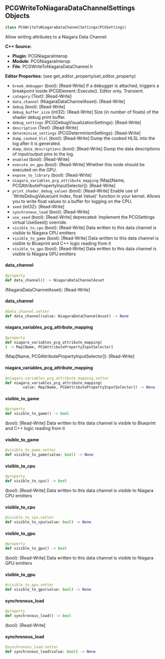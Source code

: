 ## PCGWriteToNiagaraDataChannelSettings Objects

```python
class PCGWriteToNiagaraDataChannelSettings(PCGSettings)
```

Allow writing attributes to a Niagara Data Channel.

**C++ Source:**

- **Plugin**: PCGNiagaraInterop
- **Module**: PCGNiagaraInterop
- **File**: PCGWriteToNiagaraDataChannel.h

**Editor Properties:** (see get_editor_property/set_editor_property)

- ``break_debugger`` (bool):  [Read-Write] If a debugger is attached, triggers a breakpoint inside IPCGElement::Execute(). Editor only. Transient.
- ``category`` (Text):  [Read-Write]
- ``data_channel`` (NiagaraDataChannelAsset):  [Read-Write]
- ``debug`` (bool):  [Read-Write]
- ``debug_buffer_size`` (int32):  [Read-Write] Size (in number of floats) of the shader debug print buffer.
- ``debug_settings`` (PCGDebugVisualizationSettings):  [Read-Write]
- ``description`` (Text):  [Read-Write]
- ``determinism_settings`` (PCGDeterminismSettings):  [Read-Write]
- ``dump_cooked_hlsl`` (bool):  [Read-Write] Dump the cooked HLSL into the log after it is generated.
- ``dump_data_descriptions`` (bool):  [Read-Write] Dump the data descriptions of input/output pins to the log.
- ``enabled`` (bool):  [Read-Write]
- ``execute_on_gpu`` (bool):  [Read-Write] Whether this node should be executed on the GPU.
- ``expose_to_library`` (bool):  [Read-Write]
- ``niagara_variables_pcg_attribute_mapping`` (Map[Name, PCGAttributePropertyInputSelector]):  [Read-Write]
- ``print_shader_debug_values`` (bool):  [Read-Write] Enable use of 'WriteDebugValue(uint Index, float Value)' function in your kernel. Allows you to write float values to a buffer for logging on the CPU.
- ``seed`` (int32):  [Read-Write]
- ``synchronous_load`` (bool):  [Read-Write]
- ``use_seed`` (bool):  [Read-Write]
  deprecated: Implement the PCGSettings virtual UseSeed() override.
- ``visible_to_cpu`` (bool):  [Read-Write] Data written to this data channel is visible to Niagara CPU emitters
- ``visible_to_game`` (bool):  [Read-Write] Data written to this data channel is visible to Blueprint and C++ logic reading from it
- ``visible_to_gpu`` (bool):  [Read-Write] Data written to this data channel is visible to Niagara GPU emitters

<a id="unreal.PCGWriteToNiagaraDataChannelSettings.data_channel"></a>

#### data_channel

```python
@property
def data_channel() -> NiagaraDataChannelAsset
```

(NiagaraDataChannelAsset):  [Read-Write]

<a id="unreal.PCGWriteToNiagaraDataChannelSettings.data_channel"></a>

#### data_channel

```python
@data_channel.setter
def data_channel(value: NiagaraDataChannelAsset) -> None
```

<a id="unreal.PCGWriteToNiagaraDataChannelSettings.niagara_variables_pcg_attribute_mapping"></a>

#### niagara_variables_pcg_attribute_mapping

```python
@property
def niagara_variables_pcg_attribute_mapping(
) -> Map[Name, PCGAttributePropertyInputSelector]
```

(Map[Name, PCGAttributePropertyInputSelector]):  [Read-Write]

<a id="unreal.PCGWriteToNiagaraDataChannelSettings.niagara_variables_pcg_attribute_mapping"></a>

#### niagara_variables_pcg_attribute_mapping

```python
@niagara_variables_pcg_attribute_mapping.setter
def niagara_variables_pcg_attribute_mapping(
        value: Map[Name, PCGAttributePropertyInputSelector]) -> None
```

<a id="unreal.PCGWriteToNiagaraDataChannelSettings.visible_to_game"></a>

#### visible_to_game

```python
@property
def visible_to_game() -> bool
```

(bool):  [Read-Write] Data written to this data channel is visible to Blueprint and C++ logic reading from it

<a id="unreal.PCGWriteToNiagaraDataChannelSettings.visible_to_game"></a>

#### visible_to_game

```python
@visible_to_game.setter
def visible_to_game(value: bool) -> None
```

<a id="unreal.PCGWriteToNiagaraDataChannelSettings.visible_to_cpu"></a>

#### visible_to_cpu

```python
@property
def visible_to_cpu() -> bool
```

(bool):  [Read-Write] Data written to this data channel is visible to Niagara CPU emitters

<a id="unreal.PCGWriteToNiagaraDataChannelSettings.visible_to_cpu"></a>

#### visible_to_cpu

```python
@visible_to_cpu.setter
def visible_to_cpu(value: bool) -> None
```

<a id="unreal.PCGWriteToNiagaraDataChannelSettings.visible_to_gpu"></a>

#### visible_to_gpu

```python
@property
def visible_to_gpu() -> bool
```

(bool):  [Read-Write] Data written to this data channel is visible to Niagara GPU emitters

<a id="unreal.PCGWriteToNiagaraDataChannelSettings.visible_to_gpu"></a>

#### visible_to_gpu

```python
@visible_to_gpu.setter
def visible_to_gpu(value: bool) -> None
```

<a id="unreal.PCGWriteToNiagaraDataChannelSettings.synchronous_load"></a>

#### synchronous_load

```python
@property
def synchronous_load() -> bool
```

(bool):  [Read-Write]

<a id="unreal.PCGWriteToNiagaraDataChannelSettings.synchronous_load"></a>

#### synchronous_load

```python
@synchronous_load.setter
def synchronous_load(value: bool) -> None
```

<a id="unreal.PCGWaterSplineData"></a>